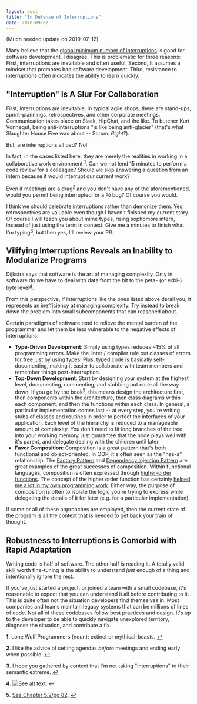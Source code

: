 ```yaml
---
layout: post
title: "In Defense of Interruptions"
date: 2018-09-02
---
```


(Much needed update on 2019-07-12)

Many believe that the [global minimum number of interruptions](https://heeris.id.au/2013/this-is-why-you-shouldnt-interrupt-a-programmer/) 
is good for software development. I disagree. This is problematic for three reasons: First, interruptions are inevitable 
and often useful. Second, It assumes a mindset that promotes bad software development. Third, resistance to 
interruptions often indicates the ability to learn quickly. 


## "Interruption" Is A Slur For Collaboration
First, interruptions are inevitable. In typical agile shops, there are stand-ups, sprint-plannings, retrospectives, and 
other corporate meetings. Communication takes place on Slack, HipChat, and the like. To butcher Kurt Vonnegut, being 
anti-interruptions "is like being anti-glacier" (that's what Slaughter House Five was about -- Scrum. *Right?*).

But, are interruptions all bad? No!

In fact, in the cases listed here, they are merely the realities in working in a collaborative work environment
<sup id="a1">[1](#f1)</sup>. Can we not lend 15 minutes to perform a code review for a colleague? Should we skip 
answering a question from an intern because it would interrupt our current work? 

Even if meetings are a drag<sup id="a2">[2](#f2)</sup> and you don't have any of the aforementioned, would you permit being 
interrupted for a `P0` bug? Of course you would. 

I think we should celebrate interruptions rather than demonize them. Yes, retrospectives are valuable even though I 
haven't finished my current story. Of course I will teach you about mime types, rising sophomore intern, instead of just
using the term in context. Give me a minutes to finish what I'm typing<sup id="a3">[3](#f3)</sup>, but then *yes*, I'll 
review your PR. 


## Vilifying Interruptions Reveals an Inability to Modularize Programs

Dijkstra says that software is the art of managing complexity. Only in software do we have to deal with data from the 
bit to the peta- (or exbi-) byte level<sup id="a4">[4](#f4)</sup>.

From this perspective, if interruptions like the ones listed above derail you, it represents an inefficiency at managing 
complexity. Try instead to break down the problem into small subcomponents that can reasoned about. 

Certain paradigms of software tend to relieve the mental burden of the programmer and let them be less vulnerable to the
negative effects of interruptions: 

- **Type-Driven Development**: Simply using types reduces ~15% of all programming errors. Make the linter / compiler rule 
out classes of errors for free just by using types! Plus, typed code is basically self-documenting, making it easier to 
collaborate with team members and remember things post-interruption.  
- **Top-Down Development**: Start by designing your system at the highest level, documenting, commenting, and stubbing 
out code all the way down. If you go by the book<sup id="a6">[5](#f5)</sup>, this means design the architecture first,
then components within the architecture, then class diagrams within each component, and then the functions within each 
class. In general, a particular implementation comes last -- at every step, you're writing stubs of classes and 
routines in order to perfect the interfaces of your application. Each level of the hierarchy is reduced to a manageable 
amount of complexity. You don't need to fit long branches of the tree into your working memory, just guarantee that 
the node plays well with it's parent, and delegate dealing with the children until later. 
- **Favor Composition**: Composition is a great pattern that's both functional and object-oriented. In OOP, it's often 
seen as the "has-a" relationship. The [Factory Pattern](https://en.wikipedia.org/wiki/Factory_method_pattern) and [Dependency Injection Pattern](https://en.wikipedia.org/wiki/Dependency_inversion_principle) are great examples of the great 
successes of composition. Within functional languages, composition is often expressed through [higher-order functions](https://en.wikipedia.org/wiki/Higher-order_function).
The concept of the higher order function has certainly [helped me a lot in my own programming work](http://alexrosengarten.com/blog/2018/07/06/higher-order-functions-on-pandas-dataframes).
Either way, the purpose of composition is often to isolate the logic you're trying to express while delegating the 
details of it for later (e.g. for a particular implementation).

If some or all of these approaches are employed, then the current state of the program is all the context that is 
needed to get back your train of thought. 


## Robustness to Interruptions is Comorbid with Rapid Adaptation

Writing code is half of software. The other half is reading it. A totally valid skill worth fine-tuning is the ability 
to understand *just* enough of a thing and intentionally ignore the rest. 

If you've just started a project, or joined a team with a small codebase, it's reasonable to expect that you can 
understand it all before contributing to it. This is quite often not the situation developers find themselves in: 
Most companies and teams maintain legacy systems that can be millions of lines of code. Not all of these codebases 
follow best practices and design. It's up to the developer to be able to quickly navigate unexplored territory, 
diagnose the situation, and contribute a fix. 




<b id="f1">1</b>. Lone Wolf Programmers (noun): extinct or mythical-beasts. [↩](#a1)

<b id="f2">2</b>. I like the advice of setting agendas *before* meetings and ending early when possible. [↩](#a2)

<b id="f3">3</b>. I hope you gathered by context that I'm not taking "interruptions" to their semantic extreme. [↩](#a3)

<b id="f4">4</b>. ![See alt text](../_assets/Code-Complete-Ch-5-Complexity.png "Managing complexity is the most important technical topic in software development. In my view, it’s so important that Software’s Primary Technical Imperative has to be managing complexity.    Complexity is not a new feature of software development. Computing pioneer Edsger Dijkstra pointed out that computing is the only profession in which a single mind is obliged to span the distance from a bit to a few hundred megabytes, a ratio of 1 to 10^9, or nine orders of magnitude (Dijkstra 1989).     This gigantic ratio is staggering. Dijkstra put it this way: “Compared to that number of semantic levels, the average mathematical theory is almost flat. By evoking the need for deep conceptual hierarchies, the automatic computer confronts us with a radically new intellectual challenge that has no precedent in our history.” Of course software has become even more complex since 1989, and Dijkstra’s ratio of 1 to 10^9 could easily be more like 1 to 10^15 today. "). [↩](#a4)

<b id="f5">5</b>. [See Chapter 5.2/pg 82](http://aroma.vn/web/wp-content/uploads/2016/11/code-complete-2nd-edition-v413hav.pdf). [↩](#a5)


